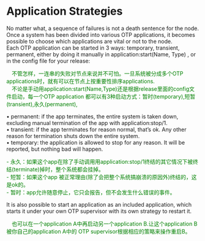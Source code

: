 # Application Strategies
No matter what, a sequence of failures is not a death sentence for the node. Once a system has been divided into various OTP applications, it becomes possible to choose which applications are vital or not to the node.<br>
Each OTP application can be started in 3 ways: temporary, transient, permanent, either by doing it manually in application:start(Name, Type) , or in the config file for your release:
<p></p> <font color="green">
&emsp;不管怎样，一连串的失败对节点来说并不可怕。一旦系统被分成多个OTP applications时，就有可以在节点上按重要性排序applications.<br>
&emsp;不论是手动用application:start(Name,Type)还是根据release里面的config文件启动，每一个OTP application 都可以有3种启动方式：暂时(temporary),短暂(transient),永久(permanent),
</font> <p></p>

• permanent: if the app terminates, the entire system is taken down, excluding manual termination of the app with application:stop/1.<br>
• transient: if the app terminates for reason normal, that’s ok. Any other reason for termination shuts down the entire system.<br>
• temporary: the application is allowed to stop for any reason. It will be reported, but nothing bad will happen.<br>
<p></p> <font color="green">
- 永久：如果这个app在除了手动调用用application:stop/1终结的其它情况下被终结(terminate)掉时，整个系统都会挂掉。<br>
- 短暂：如果这个app 被正常理由(除了会把整个系统搞崩溃的原因外)终结的，这是ok的。<br>
- 暂时：app允许随意停止，它只会报告，但不会发生什么错误的事件。<br>
</font> <p></p>

It is also possible to start an application as an included application, which starts it under your own OTP supervisor with its own strategy to restart it.
<p></p> <font color="green">
&emsp;也可以在一个application A中再启动另一个application B.让这个application B被你自己的application A中的 OTP supervisor根据相应的策略来操作重启B。
</font> <p></p>

